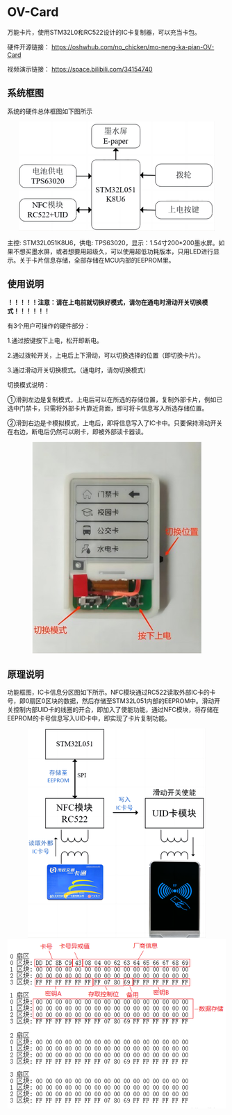 # OV-Card

万能卡片，使用STM32L0和RC522设计的IC卡复制器，可以充当卡包。

硬件开源链接：
https://oshwhub.com/no_chicken/mo-neng-ka-pian-OV-Card

视频演示链接：
https://space.bilibili.com/34154740



## 系统框图

系统的硬件总体框图如下图所示

<div align=center>
<img src=".\images\系统框图.png" alt="系统框图" style="zoom:100%;" />
</div>

主控: STM32L051K8U6，供电: TPS63020，显示：1.54寸200*200墨水屏。如果不想买墨水屏，或者想要用超级久，可以使用超低功耗版本，只用LED进行显示。关于卡片信息存储，全部存储在MCU内部的EEPROM里。



## 使用说明

**！！！！！注意：请在上电前就切换好模式，请勿在通电时滑动开关切换模式！！！！！！**

 有3个用户可操作的硬件部分：

1.通过按键按下上电，松开即断电。

2.通过拨轮开关，上电后上下滑动，可以切换选择的位置（即切换卡片）。

3.通过滑动开关切换模式。（通电时，请勿切换模式）

切换模式说明：

①滑到左边是复制模式，上电后可以在所选的存储位置，复制外部卡片，例如已选中门禁卡，只需将外部卡片靠近背面，即可将卡信息写入所选存储位置。

②滑到右边是卡模拟模式，上电后，即将信息写入了IC卡中。只要保持滑动开关在右边，断电后仍然可以刷卡，即被外部读卡器读。

<div align=center>
<img src=".\images\操作图.jpg" alt="操作图" style="zoom:100%;" />
</div>

## 原理说明

功能框图，IC卡信息分区图如下所示。NFC模块通过RC522读取外部IC卡的卡号，即0扇区0区块的数据，然后存储至STM32L051内部的EEPROM中。滑动开关控制内部UID卡的线圈的开合，即加入了使能功能，通过NFC模块，将存储在EEPROM的卡号信息写入UID卡中，即实现了卡片复制功能。

<div align=center>
<img src=".\images\功能框图.png" alt="功能框图" style="zoom:100%;" />
</div>

<div align=center>
<img src=".\images\IC卡扇区.png" alt="IC卡扇区" style="zoom:100%;" />
</div>
